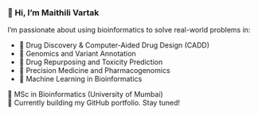 ### 👋 Hi, I’m Maithili Vartak

I’m passionate about using bioinformatics to solve real-world problems in:

- 🧪 Drug Discovery & Computer-Aided Drug Design (CADD)
- 🧬 Genomics and Variant Annotation
- 💊 Drug Repurposing and Toxicity Prediction
- 🧠 Precision Medicine and Pharmacogenomics
- 🤖 Machine Learning in Bioinformatics

📖 MSc in Bioinformatics (University of Mumbai)  
🌱 Currently building my GitHub portfolio. Stay tuned!
